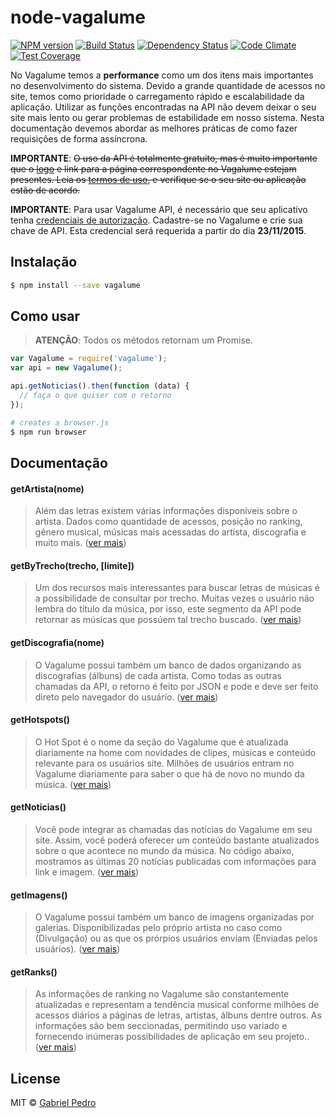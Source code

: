 # node-vagalume
[![NPM version][npm-image]][npm-url] [![Build Status][travis-image]][travis-url] [![Dependency Status][daviddm-image]][daviddm-url] [![Code Climate][climate-image]][climate-url] [![Test Coverage][coverage-image]][coverage-url]

No Vagalume temos a **performance** como um dos itens mais importantes no desenvolvimento do sistema. Devido a grande quantidade de acessos no site, temos como prioridade o carregamento rápido e escalabilidade da aplicação. Utilizar as funções encontradas na API não devem deixar o seu site mais lento ou gerar problemas de estabilidade em nosso sistema. Nesta documentação devemos abordar as melhores práticas de como fazer requisições de forma assíncrona.

**IMPORTANTE**: ~~O uso da API é totalmente gratuito, mas é muito importante que o [logo](http://api.vagalume.com.br/terms/) e link para a página correspondente no Vagalume estejam presentes. Leia os [termos de uso](http://api.vagalume.com.br/terms/), e verifique se o seu site ou aplicação estão de acordo.~~

**IMPORTANTE**: Para usar Vagalume API, é necessário que seu aplicativo tenha [credenciais de autorização](https://auth.vagalume.com.br/). Cadastre-se no Vagalume e crie sua chave de API. Esta credencial será requerida a partir do dia **23/11/2015**.

## Instalação

```sh
$ npm install --save vagalume
```

## Como usar
> **ATENÇÃO**: Todos os métodos retornam um Promise.

```js
var Vagalume = require('vagalume');
var api = new Vagalume();

api.getNoticias().then(function (data) {
  // faça o que quiser com o retorno  
});
```

```sh
# creates a browser.js
$ npm run browser
```

## Documentação

#### getArtista(nome)
> Além das letras existem várias informações disponíveis sobre o artista. Dados como quantidade de acessos, posição no ranking, gênero musical, músicas mais acessadas do artista, discografia e muito mais. ([ver mais](http://api.vagalume.com.br/docs/artistas/))

#### getByTrecho(trecho, [limite])
> Um dos recursos mais interessantes para buscar letras de músicas é a possibilidade de consultar por trecho. Muitas vezes o usuário não lembra do título da música, por isso, este segmento da API pode retornar as músicas que possúem tal trecho buscado. ([ver mais](http://api.vagalume.com.br/docs/search/#mus))

#### getDiscografia(nome)
> O Vagalume possui também um banco de dados organizando as discografias (álbuns) de cada artista. Como todas as outras chamadas da API, o retorno é feito por JSON e pode e deve ser feito direto pelo navegador do usuário. ([ver mais](http://api.vagalume.com.br/docs/discografia/))

#### getHotspots()
> O Hot Spot é o nome da seção do Vagalume que é atualizada diariamente na home com novidades de clipes, músicas e conteúdo relevante para os usuários site. Milhões de usuários entram no Vagalume diariamente para saber o que há de novo no mundo da música. ([ver mais](http://api.vagalume.com.br/docs/hotspot/))

#### getNoticias()
> Você pode integrar as chamadas das notícias do Vagalume em seu site. Assim, você poderá oferecer um conteúdo bastante atualizados sobre o que acontece no mundo da música. No código abaixo, mostramos as últimas 20 notícias publicadas com informações para link e imagem. ([ver mais](http://api.vagalume.com.br/docs/news/))

#### getImagens()
> O Vagalume possui também um banco de imagens organizadas por galerias. Disponibilizadas pelo próprio artista no caso como (Divulgação) ou as que os prórpios usuários enviam (Enviadas pelos usuários). ([ver mais](http://api.vagalume.com.br/docs/image/))

#### getRanks()
> As informações de ranking no Vagalume são constantemente atualizadas e representam a tendência musical conforme milhões de acessos diários a páginas de letras, artistas, álbuns dentre outros. As informações são bem seccionadas, permitindo uso variado e fornecendo inúmeras possibilidades de aplicação em seu projeto.. ([ver mais](http://api.vagalume.com.br/docs/rank/))

## License

MIT © [Gabriel Pedro](https://gpedro.net)


[npm-image]: https://badge.fury.io/js/vagalume.svg
[npm-url]: https://npmjs.org/package/vagalume
[travis-image]: https://travis-ci.org/gpedro/node-vagalume.svg?branch=master
[travis-url]: https://travis-ci.org/gpedro/node-vagalume
[daviddm-image]: https://david-dm.org/gpedro/node-vagalume.svg?theme=shields.io
[daviddm-url]: https://david-dm.org/gpedro/node-vagalume
[coverage-image]: https://codeclimate.com/github/gpedro/node-vagalume/badges/coverage.svg
[coverage-url]: https://codeclimate.com/github/gpedro/node-vagalume/coverage
[climate-image]: https://codeclimate.com/github/gpedro/node-vagalume/badges/gpa.svg
[climate-url]: https://codeclimate.com/github/gpedro/node-vagalume
